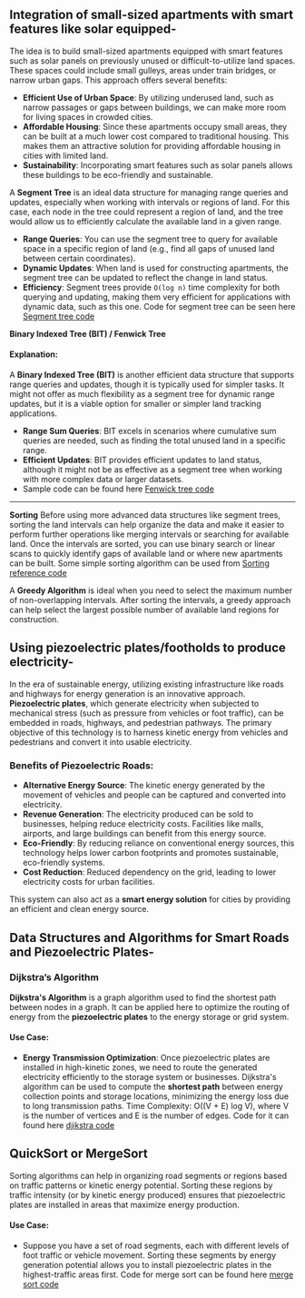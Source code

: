 ## Integration of small-sized apartments with smart features like solar equipped-
The idea is to build small-sized apartments equipped with smart features such as solar panels on previously unused or difficult-to-utilize land spaces. These spaces could include small gulleys, areas under train bridges, or narrow urban gaps. This approach offers several benefits:

- **Efficient Use of Urban Space**: By utilizing underused land, such as narrow passages or gaps between buildings, we can make more room for living spaces in crowded cities.
- **Affordable Housing**: Since these apartments occupy small areas, they can be built at a much lower cost compared to traditional housing. This makes them an attractive solution for providing affordable housing in cities with limited land.
- **Sustainability**: Incorporating smart features such as solar panels allows these buildings to be eco-friendly and sustainable.

A **Segment Tree** is an ideal data structure for managing range queries and updates, especially when working with intervals or regions of land. For this case, each node in the tree could represent a region of land, and the tree would allow us to efficiently calculate the available land in a given range.

- **Range Queries**: You can use the segment tree to query for available space in a specific region of land (e.g., find all gaps of unused land between certain coordinates).
- **Dynamic Updates**: When land is used for constructing apartments, the segment tree can be updated to reflect the change in land status.
- **Efficiency**: Segment trees provide `O(log n)` time complexity for both querying and updating, making them very efficient for applications with dynamic data, such as this one.
Code for segment tree can be seen here [Segment tree code](#segment_tree.cpp)

**Binary Indexed Tree (BIT) / Fenwick Tree**
#### Explanation:
A **Binary Indexed Tree (BIT)** is another efficient data structure that supports range queries and updates, though it is typically used for simpler tasks. It might not offer as much flexibility as a segment tree for dynamic range updates, but it is a viable option for smaller or simpler land tracking applications.

- **Range Sum Queries**: BIT excels in scenarios where cumulative sum queries are needed, such as finding the total unused land in a specific range.
- **Efficient Updates**: BIT provides efficient updates to land status, although it might not be as effective as a segment tree when working with more complex data or larger datasets.
- Sample code can be found here [Fenwick tree code](#fenwick_tree.cpp)

---
**Sorting**
Before using more advanced data structures like segment trees, sorting the land intervals can help organize the data and make it easier to perform further operations like merging intervals or searching for available land.
Once the intervals are sorted, you can use binary search or linear scans to quickly identify gaps of available land or where new apartments can be built.
Some simple sorting algorithm can be used from [Sorting reference code](#sorting.cpp)

A **Greedy Algorithm** is ideal when you need to select the maximum number of non-overlapping intervals. After sorting the intervals, a greedy approach can help select the largest possible number of available land regions for construction.


## Using piezoelectric plates/footholds to produce electricity-
In the era of sustainable energy, utilizing existing infrastructure like roads and highways for energy generation is an innovative approach. **Piezoelectric plates**, which generate electricity when subjected to mechanical stress (such as pressure from vehicles or foot traffic), can be embedded in roads, highways, and pedestrian pathways. The primary objective of this technology is to harness kinetic energy from vehicles and pedestrians and convert it into usable electricity.

### Benefits of Piezoelectric Roads:
- **Alternative Energy Source**: The kinetic energy generated by the movement of vehicles and people can be captured and converted into electricity.
- **Revenue Generation**: The electricity produced can be sold to businesses, helping reduce electricity costs. Facilities like malls, airports, and large buildings can benefit from this energy source.
- **Eco-Friendly**: By reducing reliance on conventional energy sources, this technology helps lower carbon footprints and promotes sustainable, eco-friendly systems.
- **Cost Reduction**: Reduced dependency on the grid, leading to lower electricity costs for urban facilities.

This system can also act as a **smart energy solution** for cities by providing an efficient and clean energy source.

## Data Structures and Algorithms for Smart Roads and Piezoelectric Plates-

### Dijkstra’s Algorithm

**Dijkstra's Algorithm** is a graph algorithm used to find the shortest path between nodes in a graph. It can be applied here to optimize the routing of energy from the **piezoelectric plates** to the energy storage or grid system.

#### Use Case:
- **Energy Transmission Optimization**: Once piezoelectric plates are installed in high-kinetic zones, we need to route the generated electricity efficiently to the storage system or businesses. Dijkstra's algorithm can be used to compute the **shortest path** between energy collection points and storage locations, minimizing the energy loss due to long transmission paths.
Time Complexity: O((V + E) log V), where V is the number of vertices and E is the number of edges.
Code for it can found here [djikstra code](https://github.com/SuryaKshetra/project.github.io/edit/main/Ravi/algorithms_in_business_cases.md#segment_tree.cpp)

## QuickSort or MergeSort
Sorting algorithms can help in organizing road segments or regions based on traffic patterns or kinetic energy potential. Sorting these regions by traffic intensity (or by kinetic energy produced) ensures that piezoelectric plates are installed in areas that maximize energy production.

#### Use Case:
- Suppose you have a set of road segments, each with different levels of foot traffic or vehicle movement. Sorting these segments by energy generation potential allows you to install piezoelectric plates in the highest-traffic areas first.
Code for merge sort can be found here [merge sort code]()




